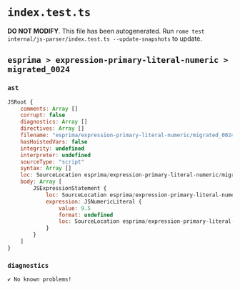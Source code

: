 # `index.test.ts`

**DO NOT MODIFY**. This file has been autogenerated. Run `rome test internal/js-parser/index.test.ts --update-snapshots` to update.

## `esprima > expression-primary-literal-numeric > migrated_0024`

### `ast`

```javascript
JSRoot {
	comments: Array []
	corrupt: false
	diagnostics: Array []
	directives: Array []
	filename: "esprima/expression-primary-literal-numeric/migrated_0024/input.js"
	hasHoistedVars: false
	integrity: undefined
	interpreter: undefined
	sourceType: "script"
	syntax: Array []
	loc: SourceLocation esprima/expression-primary-literal-numeric/migrated_0024/input.js 1:0-1:4
	body: Array [
		JSExpressionStatement {
			loc: SourceLocation esprima/expression-primary-literal-numeric/migrated_0024/input.js 1:0-1:4
			expression: JSNumericLiteral {
				value: 9.5
				format: undefined
				loc: SourceLocation esprima/expression-primary-literal-numeric/migrated_0024/input.js 1:0-1:4
			}
		}
	]
}
```

### `diagnostics`

```
✔ No known problems!

```
